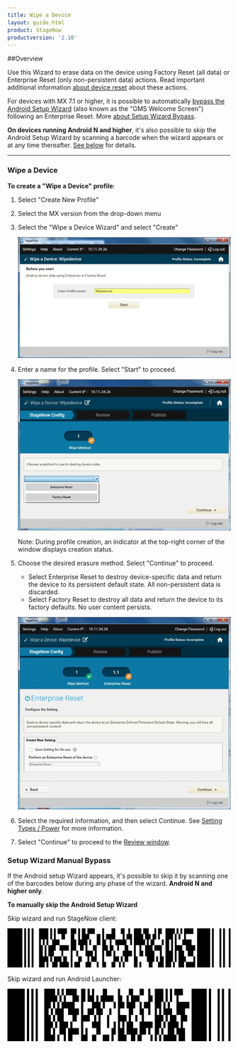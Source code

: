 ```yaml
---
title: Wipe a Device
layout: guide.html
product: StageNow
productversion: '2.10'
---
```


##Overview 

Use this Wizard to erase data on the device using Factory Reset (all data) or Enterprise Reset (only non-persistent data) actions. Read important additional information [about device reset](/mx/powermgr/#reboot) about these actions. 

For devices with MX 7.1 or higher, it is possible to automatically [bypass the Android Setup Wizard](#/bypasssetupwizard) (also known as the "GMS Welcome Screen") following an Enterprise Reset. More [about Setup Wizard Bypass](/mx/powermgr/#setup-wizard-bypass). 

**On devices running Android N and higher**, it's also possible to skip the Android Setup Wizard by scanning a barcode when the wizard appears or at any time thereafter. [See below](/#setupwizardmanualbypass) for details. 

-----

### Wipe a Device

**To create a "Wipe a Device" profile**:

1. Select "Create New Profile"

2. Select the MX version from the drop-down menu

3. Select the "Wipe a Device Wizard" and select "Create"

    ![img](../../images/profiles/WipeDevice_name.jpg)

4. Enter a name for the profile. Select "Start" to proceed.

    ![img](../../images/profiles/WipeDevice_method.jpg)

    Note: During profile creation, an indicator at the top-right corner of the window displays creation status.

5. Choose the desired erasure method. Select "Continue" to proceed.

    * Select Enterprise Reset to destroy device-specific data and return the device to its persistent default state. All non-persistent data is discarded.
    * Select Factory Reset to destroy all data and return the device to its factory defaults. No user content persists.

   ![img](../../images/profiles/WipeDevice_setting.jpg)

6. Select the required information, and then select Continue. See [Setting Types / Power](../../csp/power) for more information.

7. Select "Continue" to proceed to the [Review window](../../stagingprofiles?Review).


### Setup Wizard Manual Bypass

If the Android setup Wizard appears, it's possible to skip it by scanning one of the barcodes below during any phase of the wizard. **Android N and higher only**.

**To manually skip the Android Setup Wizard** 

Skip wizard and run StageNow client:

   ![img](../../images/profiles/skip_suw_and_run_sn.png)


Skip wizard and run Android Launcher:

   ![img](../../images/profiles/skip_suw_only.png)


